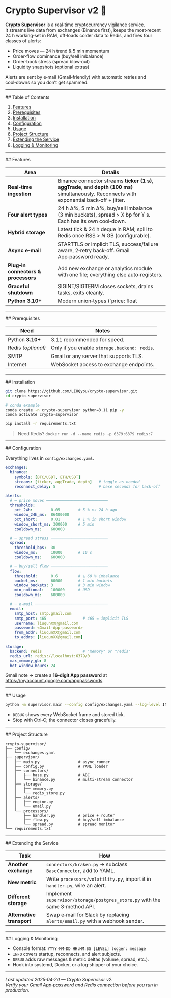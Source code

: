 # Crypto Supervisor v2 🚦

**Crypto Supervisor** is a real‑time cryptocurrency vigilance service.  
It streams live data from exchanges (Binance first), keeps the most‑recent 24 h working‑set in RAM, off‑loads colder data to Redis, and fires four classes of alerts:

* Price moves — 24 h trend & 5 min momentum  
* Order‑flow dominance (buy/sell imbalance)  
* Order‑book stress (spread blow‑out)  
* Liquidity snapshots (optional extras)

Alerts are sent by e‑mail (Gmail‑friendly) with automatic retries and cool‑downs so you don’t get spammed.

---

## Table of Contents
1. [Features](#features)  
2. [Prerequisites](#prerequisites)  
3. [Installation](#installation)  
4. [Configuration](#configuration)  
5. [Usage](#usage)  
6. [Project Structure](#project-structure)  
7. [Extending the Service](#extending-the-service)  
8. [Logging & Monitoring](#logging--monitoring)

---

## Features <a id="features"></a>

| Area | Details |
|------|---------|
| **Real‑time ingestion** | Binance connector streams **ticker (1 s)**, **aggTrade**, and **depth (100 ms)** simultaneously. Reconnects with exponential back‑off + jitter. |
| **Four alert types** | 24 h Δ%, 5 min Δ%, buy/sell imbalance (3 min buckets), spread > X bp for Y s. Each has its own cool‑down. |
| **Hybrid storage** | Latest tick & 24 h deque in RAM; spill to Redis once RSS > *N* GB (configurable). |
| **Async e‑mail** | STARTTLS _or_ implicit TLS, success/failure aware, 2‑retry back‑off. Gmail App‑password ready. |
| **Plug‑in connectors & processors** | Add new exchange or analytics module with one file; everything else auto‑registers. |
| **Graceful shutdown** | SIGINT/SIGTERM closes sockets, drains tasks, exits cleanly. |
| **Python 3.10+** | Modern union‑types (`price: float | None`) and faster asyncio. |

---

## Prerequisites <a id="prerequisites"></a>

| Need | Notes |
|------|-------|
| Python **3.10+** | 3.11 recommended for speed. |
| Redis *(optional)* | Only if you enable `storage.backend: redis`. |
| SMTP | Gmail or any server that supports TLS. |
| Internet | WebSocket access to exchange endpoints. |

---

## Installation <a id="installation"></a>

```bash
git clone https://github.com/LIUQyou/crypto-supervisor.git
cd crypto-supervisor

# conda example
conda create -n crypto-supervisor python=3.11 pip -y
conda activate crypto-supervisor

pip install -r requirements.txt
```

> Need Redis? `docker run -d --name redis -p 6379:6379 redis:7`

---

## Configuration <a id="configuration"></a>

Everything lives in `config/exchanges.yaml`.

```yaml
exchanges:
  binance:
    symbols: [BTC/USDT, ETH/USDT]
    streams: [ticker, aggTrade, depth]   # toggle as needed
    reconnect_delay: 5                   # base seconds for back‑off

alerts:
  # ─ price moves ───────────────────────────
  thresholds:
    pct_24h:        0.05        # 5 % vs 24 h ago
    window_24h_ms:  86400000
    pct_short:      0.01        # 1 % in short window
    window_short_ms: 300000     # 5 min
    cooldown_ms:    600000

  # ─ spread stress ─────────────────────────
  spread:
    threshold_bps:  30
    window_ms:      10000       # 10 s
    cooldown_ms:    600000

  # ─ buy/sell flow ─────────────────────────
  flow:
    threshold:      0.6         # ≥ 60 % imbalance
    bucket_ms:      60000       # 1 min buckets
    window_buckets: 3           # 3 min window
    min_notional:   100000      # USD
    cooldown_ms:    600000

  # ─ e‑mail ────────────────────────────────
  email:
    smtp_host: smtp.gmail.com
    smtp_port: 465                # 465 = implicit TLS
    username: liuqunXX@gmail.com
    password: <Gmail‑App‑password>
    from_addr: liuqunXX@gmail.com
    to_addrs: [liuqunXX@gmail.com]

storage:
  backend: redis                  # "memory" or "redis"
  redis_url: redis://localhost:6379/0
  max_memory_gb: 8
  hot_window_hours: 24
```

Gmail note → create a **16‑digit App password** at <https://myaccount.google.com/apppasswords>.

---

## Usage <a id="usage"></a>

```bash
python -m supervisor.main --config config/exchanges.yaml --log-level INFO
```

* `DEBUG` shows every WebSocket frame and stored tick.  
* Stop with Ctrl‑C; the connector closes gracefully.

---

## Project Structure <a id="project-structure"></a>

```
crypto-supervisor/
├── config/
│   └── exchanges.yaml
├── supervisor/
│   ├── main.py                 # async runner
│   ├── config.py               # YAML loader
│   ├── connectors/
│   │   ├── base.py             # ABC
│   │   └── binance.py          # multi‑stream connector
│   ├── storage/
│   │   ├── memory.py
│   │   └── redis_store.py
│   ├── alerts/
│   │   ├── engine.py
│   │   └── email.py
│   └── processors/
│       ├── handler.py          # price + router
│       ├── flow.py             # buy/sell imbalance
│       └── spread.py           # spread monitor
└── requirements.txt
```

---

## Extending the Service <a id="extending-the-service"></a>

| Task | How |
|------|-----|
| **Another exchange** | `connectors/kraken.py` → subclass `BaseConnector`, add to YAML. |
| **New metric** | Write `processors/volatility.py`, import it in `handler.py`, wire an alert. |
| **Different storage** | Implement `supervisor/storage/postgres_store.py` with the same 3‑method API. |
| **Alternative transport** | Swap e‑mail for Slack by replacing `alerts/email.py` with a webhook sender. |

---

## Logging & Monitoring <a id="logging--monitoring"></a>

* Console format: `YYYY‑MM‑DD HH:MM:SS [LEVEL] logger: message`  
* `INFO` covers startup, reconnects, and alert subjects.  
* `DEBUG` adds raw messages & metric deltas (volume, spread, etc.).  
* Hook into systemd, Docker, or a log‑shipper of your choice.

---

*Last updated 2025‑04‑20 — Crypto Supervisor v2.  
Verify your Gmail App‑password and Redis connection before you run in production.*